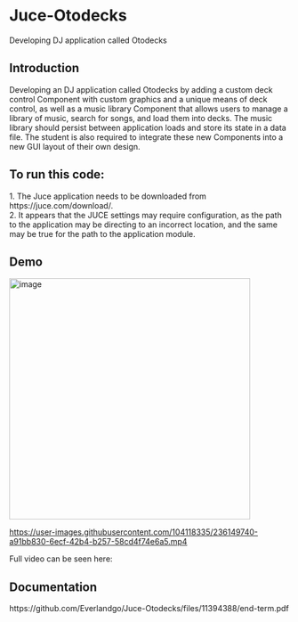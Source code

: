 # Juce-Otodecks
Developing DJ application called Otodecks

<h2>Introduction</h2>

Developing an DJ application called Otodecks by adding a custom deck control Component with custom graphics and a unique means of deck control, as well as a music library Component that allows users to manage a library of music, search for songs, and load them into decks. The music library should persist between application loads and store its state in a data file. The student is also required to integrate these new Components into a new GUI layout of their own design.


<h2>To run this code: </h2>
1. The Juce application needs to be downloaded from https://juce.com/download/. </br>
2. It appears that the JUCE settings may require configuration, as the path to the application may be directing to an incorrect location, and the same may be true for the path to the application module.

<h2> Demo  </h2>
<img width="433" alt="image" src="https://user-images.githubusercontent.com/104118335/236137547-42aaa43b-71bb-4acf-ba8e-e4e3b4a44ae0.png">

https://user-images.githubusercontent.com/104118335/236149740-a91bb830-6ecf-42b4-b257-58cd4f74e6a5.mp4

Full video can be seen here: 


<h2> Documentation </h2>
https://github.com/Everlandgo/Juce-Otodecks/files/11394388/end-term.pdf

